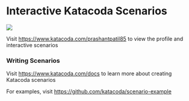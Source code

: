 # Interactive Katacoda Scenarios

[![](http://shields.katacoda.com/katacoda/prashantpatil85/count.svg)](https://www.katacoda.com/prashantpatil85 "Get your profile on Katacoda.com")

Visit https://www.katacoda.com/prashantpatil85 to view the profile and interactive scenarios

### Writing Scenarios
Visit https://www.katacoda.com/docs to learn more about creating Katacoda scenarios

For examples, visit https://github.com/katacoda/scenario-example
